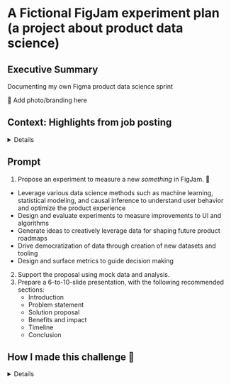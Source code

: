 # A Fictional FigJam experiment plan (a project about product data science)

## Executive Summary
Documenting my own Figma product data science sprint

🚧 Add photo/branding here

## Context: Highlights from job posting

<details>

**What you'll do at Figma:**
- Leverage various data science methods such as machine learning, statistical modeling, and causal inference to understand user behavior and optimize the product experience
- Design and evaluate experiments to measure improvements to UI and algorithms
- Generate ideas to creatively leverage data for shaping future product roadmaps
- Drive democratization of data through creation of new datasets and tooling
- Design and surface metrics to guide decision making
- Collaborate with cross-functional teams including Product, Engineering, Research, Design, Sales, and Marketing

**About FigJam:**

FigJam is an online whiteboard for teams to ideate and brainstorm together. The ideal candidate for this team will have exceptional problem solving and storytelling ability,...

**Skills to highlight in this challenge:**
- SQL
- Python
- Hive, Redshift, Presto, or Snowflake
- Applying statistical methods to experiment design

**Source:** [Data Scientist, Product | Figma | LinkedIn](https://www.linkedin.com/jobs/view/3774909326/)

</details>

## Prompt
1. Propose an experiment to measure a new _something_ in FigJam. 🚧

- Leverage various data science methods such as machine learning, statistical modeling, and causal inference to understand user behavior and optimize the product experience
- Design and evaluate experiments to measure improvements to UI and algorithms
- Generate ideas to creatively leverage data for shaping future product roadmaps
- Drive democratization of data through creation of new datasets and tooling
- Design and surface metrics to guide decision making

2. Support the proposal using mock data and analysis.
3. Prepare a 6-to-10-slide presentation, with the following recommended sections:
    - Introduction
    - Problem statement
    - Solution proposal
    - Benefits and impact
    - Timeline
    - Conclusion

## How I made this challenge 🚧
<details>

</details>
